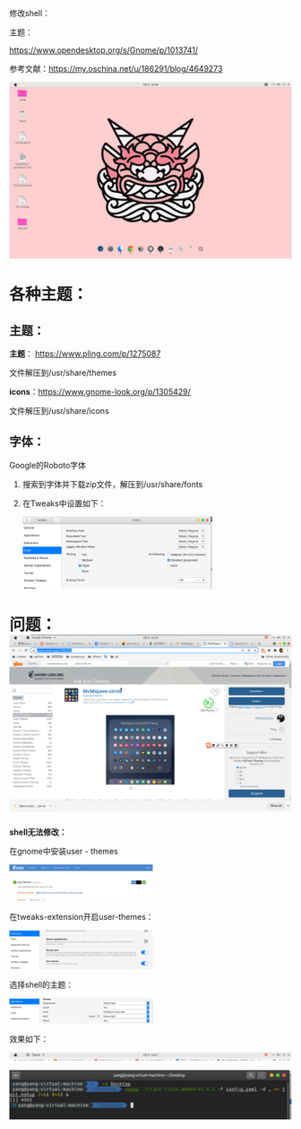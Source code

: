 修改shell：



主题：

https://www.opendesktop.org/s/Gnome/p/1013741/

参考文献：https://my.oschina.net/u/186291/blog/4649273

![image-20210508235909069](image/image-20210508235909069.png)

# 各种主题：

## 主题：

**主题**： https://www.pling.com/p/1275087

文件解压到/usr/share/themes

**icons**：https://www.gnome-look.org/p/1305429/

文件解压到/usr/share/icons

## 字体：

Google的Roboto字体

1. 搜索到字体并下载zip文件，解压到/usr/share/fonts

2. 在Tweaks中设置如下：

   <img src="image/image-20210508231204071.png" alt="image-20210508231204071" style="zoom:33%;" />



# 问题：![image-20210508233324760](image/image-20210508233324760.png)

**shell无法修改：**

在gnome中安装user - themes

<img src="image/image-20210508230519940.png" alt="image-20210508230519940" style="zoom: 25%;" />

在tweaks-extension开启user-themes：

<img src="image/image-20210508230620457.png" alt="image-20210508230620457" style="zoom:25%;" />

选择shell的主题：

<img src="image/image-20210508230654555.png" alt="image-20210508230654555" style="zoom:25%;" />

效果如下：

![image-20210508230724079](image/image-20210508230724079.png)

![image-20210508230734578](image/image-20210508230734578.png)